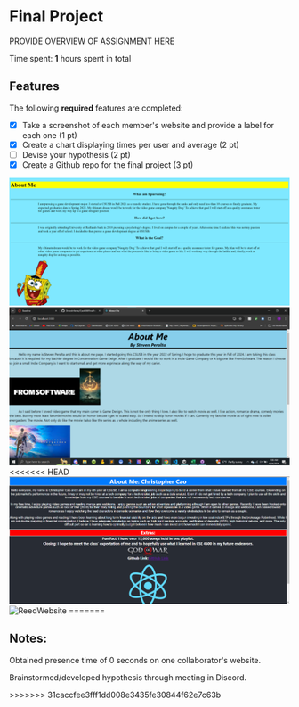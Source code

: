 # Final Project

PROVIDE OVERVIEW OF ASSIGNMENT HERE

Time spent: **1** hours spent in total

## Features

The following **required** features are completed:

- [X] Take a screenshot of each member's website and provide a label for each one (1 pt)
- [X] Create a chart displaying times per user and average (2 pt)
- [ ] Devise your hypothesis (2 pt)
- [X] Create a Github repo for the final project (3 pt)

<img src="images/Daniel Mesones Website PNG.png" title='DanielWebsite' width='' alt='DanielWebsite' />
<img src="images/Steven Website.png" title='StevenWebsite' width='' alt='StevenWebsite' />
<<<<<<< HEAD
<img src="images/Chris Website.png" title='ChrisWebsite' width='' alt='ChrisWebsite' />
<img src="images/Reed Website.png" title='ReedWebsite' width='' alt='ReedWebsite' />
=======

## Notes:
<u1>
  <p>Obtained presence time of 0 seconds on one collaborator's website.</p>
  <p>Brainstormed/developed hypothesis through meeting in Discord.<p>
<u1>
>>>>>>> 31caccfee3fff1dd008e3435fe30844f62e7c63b
